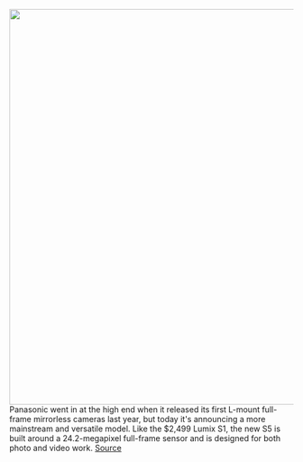 <img src='https://cdn.vox-cdn.com/thumbor/h0iF_6S42aS2CrD_KxQ-omPNtYI=/0x0:2000x1333/1200x800/filters:focal(840x507:1160x827)/cdn.vox-cdn.com/uploads/chorus_image/image/67341487/S5_S_R2060_slant_K_4.0.jpg' width='700px' /><br/>
Panasonic went in at the high end when it released its first L-mount full-frame mirrorless cameras last year, but today it's announcing a more mainstream and versatile model. Like the $2,499 Lumix S1, the new S5 is built around a 24.2-megapixel full-frame sensor and is designed for both photo and video work.
<a href='https://www.theverge.com/2020/9/2/21418061/panasonic-lumix-s5-announced-price-specs-release-date'> Source <a/>